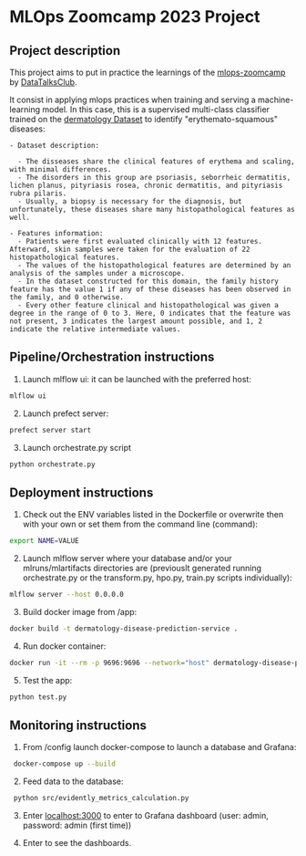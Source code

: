 # MLOps Zoomcamp 2023 Project

## Project description

This project aims to put in practice the learnings of the [mlops-zoomcamp](https://github.com/DataTalksClub/mlops-zoomcamp) by [DataTalksClub](https://github.com/DataTalksClub).

It consist in applying mlops practices when training and serving a machine-learning model. In this case, this is a supervised multi-class classifier trained on the [dermatology Dataset](https://www.kaggle.com/datasets/olcaybolat1/dermatology-dataset-classification) to identify "erythemato-squamous" diseases:

    - Dataset description:

      - The disseases share the clinical features of erythema and scaling, with minimal differences.
      - The disorders in this group are psoriasis, seborrheic dermatitis, lichen planus, pityriasis rosea, chronic dermatitis, and pityriasis rubra pilaris.
      - Usually, a biopsy is necessary for the diagnosis, but unfortunately, these diseases share many histopathological features as well.
    
    - Features information:
      - Patients were first evaluated clinically with 12 features. Afterward, skin samples were taken for the evaluation of 22 histopathological features.
      - The values of the histopathological features are determined by an analysis of the samples under a microscope.
      - In the dataset constructed for this domain, the family history feature has the value 1 if any of these diseases has been observed in the family, and 0 otherwise.
      - Every other feature clinical and histopathological was given a degree in the range of 0 to 3. Here, 0 indicates that the feature was not present, 3 indicates the largest amount possible, and 1, 2 indicate the relative intermediate values.

## Pipeline/Orchestration instructions
1. Launch mlflow ui: it can be launched with the preferred host:
```bash
mlflow ui
```
2. Launch prefect server:
```bash
prefect server start
```
3. Launch orchestrate.py script
```bash
python orchestrate.py
```

## Deployment instructions
1. Check out the ENV variables listed in the Dockerfile or overwrite then with your own or set them from the command line (command):
```bash
export NAME=VALUE
```

2. Launch mlflow server where your database and/or your mlruns/mlartifacts directories are (previouslt generated running orchestrate.py or the transform.py, hpo.py, train.py scripts individually):
```bash 
mlflow server --host 0.0.0.0
```

3. Build docker image from /app:
```bash 
docker build -t dermatology-disease-prediction-service .
```

4. Run docker container:
```bash
docker run -it --rm -p 9696:9696 --network="host" dermatology-disease-prediction-service
```

5. Test the app:
```bash
python test.py
```

## Monitoring instructions

1. From /config launch docker-compose to launch a database and Grafana:
```bash
 docker-compose up --build
 ```
 
2. Feed data to the database:
```bash
 python src/evidently_metrics_calculation.py
 ```
3. Enter [localhost:3000](localhost:3000) to enter to Grafana dashboard (user: admin, password: admin (first time))
   
4. Enter to see the dashboards. 